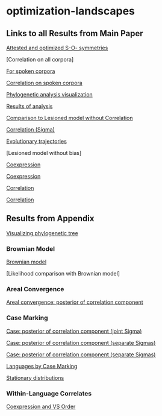 # optimization-landscapes

## Links to all Results from Main Paper

[Attested and optimized S-O- symmetries](analysis/figures/fracion-optimized_DLM_2.6_format.pdf)

[Correlation on all corpora]

[For spoken corpora](analysis/analysis_spoken/spoken.pdf)

[Correlation on spoken corpora](analysis/analysis_spoken/spoken_results.txt)

[Phylogenetic analysis visualization](change/visualize/stationary.pdf)

[Results of analysis](change/ornuhl-binom/noLatents/fits/correlation_omega.txt)

[Comparison to Lesioned model without Correlation](change/ornuhl-binom/noLatents_logodds_approx/marginal_likelihood/comparison.txt)

[Correlation (Sigma)](change/ornuhl-binom/noLatents/fits/corr_sigma.pdf)

[Evolutionary trajectories](analysis/figures/historical_2.6_times_stationary.pdf)

[Lesioned model without bias]

[Coexpression](analysis/coexpression/coexpression_results.txt)

[Coexpression](analysis/coexpression/coexpression_optim_results.txt)

[Correlation](analysis/figures/objects-order-pureud-byVerb_FORMAT.pdf)

[Correlation](analysis/figures/objects-order-pureud-byVerb_optimized_FORMAT.pdf)

## Results from Appendix

[Visualizing phylogenetic tree](trees/tree.png)

### Brownian Model
[Brownian model](change/brownian-binom/fits/corr_sigma.pdf)

[Likelihood comparison with Brownian model]

### Areal Convergence
[Areal convergence: posterior of correlation component](change/ornuhl-binom-geo-time/fits/corr_sigma.pdf)

### Case Marking
[Case: posterior of correlation component (joint Sigma)](change/visualize/figures/corr_ornuhl-binom_42.pdf)

[Case: posterior of correlation component (separate Sigmas)](change/visualize/figures/corr_ornuhl-binom_45_Case.pdf)

[Case: posterior of correlation component (separate Sigmas)](change/visualize/figures/corr_ornuhl-binom_45_NoCase.pdf)

[Languages by Case Marking](analysis/figures/by_patient_marking.pdf)

[Stationary distributions](change/visualize/stationary_case.pdf)

### Within-Language Correlates
[Coexpression and VS Order](optimizeDLM/perSentence/collectPerVerbProperties/results_analyze_VSOrderWhenNoObject.R.tex)

